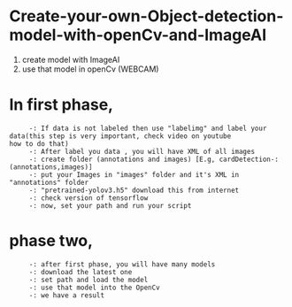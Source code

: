 # Create-your-own-Object-detection-model-with-openCv-and-ImageAI

1) create model with ImageAI
2) use that model in openCv (WEBCAM)

# In first phase,
         -: If data is not labeled then use "labelimg" and label your data(this step is very important, check video on youtube               how to do that)
         -: After label you data , you will have XML of all images
         -: create folder (annotations and images) [E.g, cardDetection-:(annotations,images)]
         -: put your Images in "images" folder and it's XML in "annotations" folder
         -: "pretrained-yolov3.h5" download this from internet
         -: check version of tensorflow
         -: now, set your path and run your script
         
# phase two,
         -: after first phase, you will have many models
         -: download the latest one
         -: set path and load the model
         -: use that model into the OpenCv
         -: we have a result
         
      
